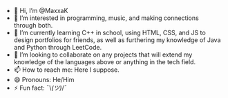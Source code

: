 - 👋 Hi, I’m @MaxxaK
- 👀 I’m interested in programming, music, and making connections through both.
- 🌱 I’m currently learning C++ in school, using HTML, CSS, and JS to design portfolios for friends, as well as furthering my knowledge of Java and Python through LeetCode.
- 💞️ I’m looking to collaborate on any projects that will extend my knowledge of the languages above or anything in the tech field.
- 📫 How to reach me: Here I suppose.
- 😄 Pronouns: He/Him
- ⚡ Fun fact: ¯\\_(ツ)_/¯

<!---
MaxxaK/MaxxaK is a ✨ special ✨ repository because its `README.md` (this file) appears on your GitHub profile.
You can click the Preview link to take a look at your changes.
--->
